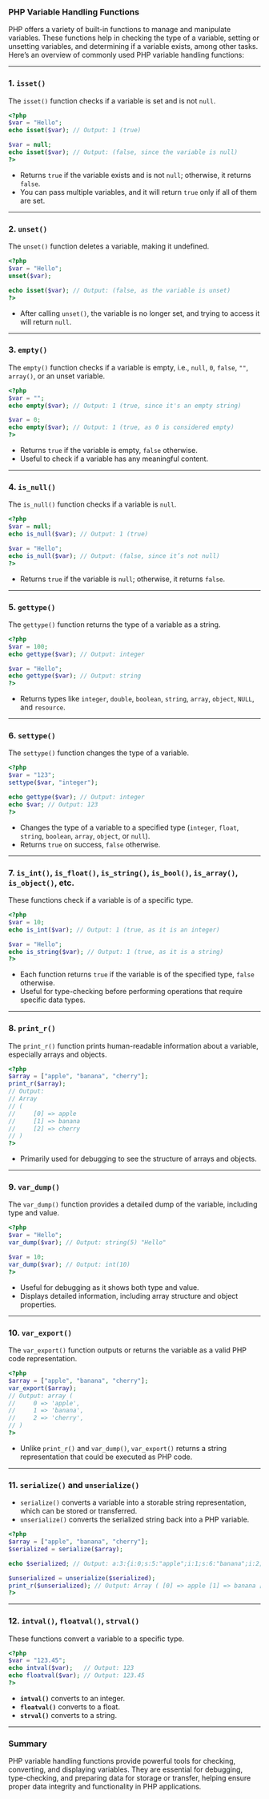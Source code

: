 ### PHP Variable Handling Functions

PHP offers a variety of built-in functions to manage and manipulate variables. These functions help in checking the type of a variable, setting or unsetting variables, and determining if a variable exists, among other tasks. Here’s an overview of commonly used PHP variable handling functions:

---

### 1. `isset()`

The `isset()` function checks if a variable is set and is not `null`.

```php
<?php
$var = "Hello";
echo isset($var); // Output: 1 (true)

$var = null;
echo isset($var); // Output: (false, since the variable is null)
?>
```

- Returns `true` if the variable exists and is not `null`; otherwise, it returns `false`.
- You can pass multiple variables, and it will return `true` only if all of them are set.

---

### 2. `unset()`

The `unset()` function deletes a variable, making it undefined.

```php
<?php
$var = "Hello";
unset($var);

echo isset($var); // Output: (false, as the variable is unset)
?>
```

- After calling `unset()`, the variable is no longer set, and trying to access it will return `null`.

---

### 3. `empty()`

The `empty()` function checks if a variable is empty, i.e., `null`, `0`, `false`, `""`, `array()`, or an unset variable.

```php
<?php
$var = "";
echo empty($var); // Output: 1 (true, since it's an empty string)

$var = 0;
echo empty($var); // Output: 1 (true, as 0 is considered empty)
?>
```

- Returns `true` if the variable is empty, `false` otherwise.
- Useful to check if a variable has any meaningful content.

---

### 4. `is_null()`

The `is_null()` function checks if a variable is `null`.

```php
<?php
$var = null;
echo is_null($var); // Output: 1 (true)

$var = "Hello";
echo is_null($var); // Output: (false, since it’s not null)
?>
```

- Returns `true` if the variable is `null`; otherwise, it returns `false`.

---

### 5. `gettype()`

The `gettype()` function returns the type of a variable as a string.

```php
<?php
$var = 100;
echo gettype($var); // Output: integer

$var = "Hello";
echo gettype($var); // Output: string
?>
```

- Returns types like `integer`, `double`, `boolean`, `string`, `array`, `object`, `NULL`, and `resource`.

---

### 6. `settype()`

The `settype()` function changes the type of a variable.

```php
<?php
$var = "123";
settype($var, "integer");

echo gettype($var); // Output: integer
echo $var; // Output: 123
?>
```

- Changes the type of a variable to a specified type (`integer`, `float`, `string`, `boolean`, `array`, `object`, or `null`).
- Returns `true` on success, `false` otherwise.

---

### 7. `is_int()`, `is_float()`, `is_string()`, `is_bool()`, `is_array()`, `is_object()`, etc.

These functions check if a variable is of a specific type.

```php
<?php
$var = 10;
echo is_int($var); // Output: 1 (true, as it is an integer)

$var = "Hello";
echo is_string($var); // Output: 1 (true, as it is a string)
?>
```

- Each function returns `true` if the variable is of the specified type, `false` otherwise.
- Useful for type-checking before performing operations that require specific data types.

---

### 8. `print_r()`

The `print_r()` function prints human-readable information about a variable, especially arrays and objects.

```php
<?php
$array = ["apple", "banana", "cherry"];
print_r($array); 
// Output:
// Array
// (
//     [0] => apple
//     [1] => banana
//     [2] => cherry
// )
?>
```

- Primarily used for debugging to see the structure of arrays and objects.

---

### 9. `var_dump()`

The `var_dump()` function provides a detailed dump of the variable, including type and value.

```php
<?php
$var = "Hello";
var_dump($var); // Output: string(5) "Hello"

$var = 10;
var_dump($var); // Output: int(10)
?>
```

- Useful for debugging as it shows both type and value.
- Displays detailed information, including array structure and object properties.

---

### 10. `var_export()`

The `var_export()` function outputs or returns the variable as a valid PHP code representation.

```php
<?php
$array = ["apple", "banana", "cherry"];
var_export($array); 
// Output: array (
//     0 => 'apple',
//     1 => 'banana',
//     2 => 'cherry',
// )
?>
```

- Unlike `print_r()` and `var_dump()`, `var_export()` returns a string representation that could be executed as PHP code.

---

### 11. `serialize()` and `unserialize()`

- `serialize()` converts a variable into a storable string representation, which can be stored or transferred.
- `unserialize()` converts the serialized string back into a PHP variable.

```php
<?php
$array = ["apple", "banana", "cherry"];
$serialized = serialize($array);

echo $serialized; // Output: a:3:{i:0;s:5:"apple";i:1;s:6:"banana";i:2;s:6:"cherry";}

$unserialized = unserialize($serialized);
print_r($unserialized); // Output: Array ( [0] => apple [1] => banana [2] => cherry )
?>
```

---

### 12. `intval()`, `floatval()`, `strval()`

These functions convert a variable to a specific type.

```php
<?php
$var = "123.45";
echo intval($var);   // Output: 123
echo floatval($var); // Output: 123.45
?>
```

- **`intval()`** converts to an integer.
- **`floatval()`** converts to a float.
- **`strval()`** converts to a string.

---

### Summary

PHP variable handling functions provide powerful tools for checking, converting, and displaying variables. They are essential for debugging, type-checking, and preparing data for storage or transfer, helping ensure proper data integrity and functionality in PHP applications.
